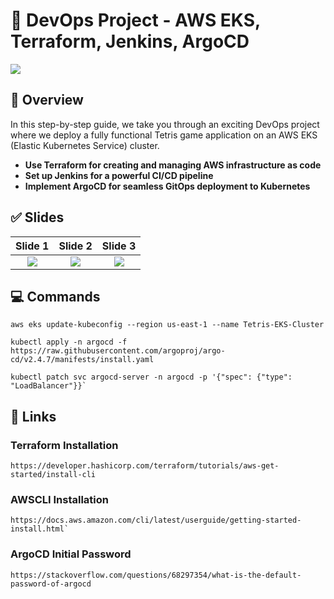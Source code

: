 # 🚀 DevOps Project - AWS EKS, Terraform, Jenkins, ArgoCD
![](slides/slide0.png)

## 🌟 Overview
In this step-by-step guide, we take you through an exciting DevOps project where we deploy a fully functional Tetris game application on an AWS EKS (Elastic Kubernetes Service) cluster.
- **Use Terraform for creating and managing AWS infrastructure as code**
- **Set up Jenkins for a powerful CI/CD pipeline**
- **Implement ArgoCD for seamless GitOps deployment to Kubernetes**


## ✅ Slides

Slide 1            | Slide 2         | Slide 3       
:------------------------:|:-----------------------:|:----------------------:
![](slides/slide1.png)  | ![](slides/slide2.png) | ![](slides/slide3.png)

## 💻 Commands

```
aws eks update-kubeconfig --region us-east-1 --name Tetris-EKS-Cluster
```

```
kubectl apply -n argocd -f https://raw.githubusercontent.com/argoproj/argo-cd/v2.4.7/manifests/install.yaml
```

```
kubectl patch svc argocd-server -n argocd -p '{"spec": {"type": "LoadBalancer"}}`
```

## 🔗 Links

### Terraform Installation

```
https://developer.hashicorp.com/terraform/tutorials/aws-get-started/install-cli
```
### AWSCLI Installation

```
https://docs.aws.amazon.com/cli/latest/userguide/getting-started-install.html` 
```

### ArgoCD Initial Password

```
https://stackoverflow.com/questions/68297354/what-is-the-default-password-of-argocd
```

